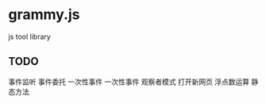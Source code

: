 <!--
 * @Author: your name
 * @Date: 2021-10-15 17:19:45
 * @LastEditTime: 2021-10-15 17:24:34
 * @LastEditors: Please set LastEditors
 * @Description: In User Settings Edit
 * @FilePath: /grammy.js/README.md
-->
# grammy.js
js tool library


## TODO

 
事件监听
事件委托
一次性事件
一次性事件
观察者模式
打开新网页
浮点数运算
静态方法